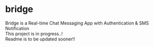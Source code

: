 # bridge
Bridge is a Real-time Chat Messaging App with Authentication &amp; SMS Notification
<br>
This project is in progress..!
<br>
Readme is to be updated sooner!!
